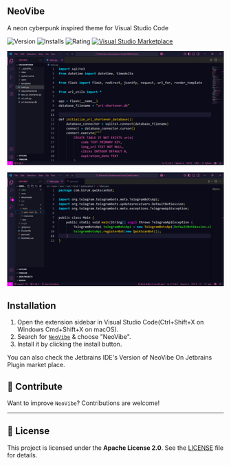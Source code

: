 ## NeoVibe

A neon cyberpunk inspired theme for Visual Studio Code

![Version](https://vsmarketplacebadge.apphb.com/version/birukbelihu.neovibe.svg)
![Installs](https://vsmarketplacebadge.apphb.com/installs/birukbelihu.neovibe.svg)
![Rating](https://vsmarketplacebadge.apphb.com/rating-short/birukbelihu.neovibe.svg)
[![Visual Studio Marketplace](https://img.shields.io/badge/VS%20Code-NeoVibe-blue?logo=visual-studio-code)](https://marketplace.visualstudio.com/items?itemName=birukbelihu.neonvibe)

![pyglow Sample](https://github.com/birukbelihu/neovibe/raw/master/images/sample_1.png)

![pyglow Sample](https://github.com/birukbelihu/neovibe/raw/master/images/sample_2.png)

## Installation

1. Open the extension sidebar in Visual Studio Code(Ctrl+Shift+X on Windows Cmd+Shift+X on macOS).
2. Search for [`NeoVibe`](https:://www.example.com) & choose "NeoVibe".
3. Install it by clicking the install button.

You can also check the Jetbrains IDE's Version of NeoVibe On Jetbrains Plugin market place.

## 🙌 Contribute

Want to improve `NeoVibe`? Contributions are welcome!

---

## 📄 License

This project is licensed under the **Apache License 2.0**. See
the [LICENSE](https://github.com/birukbelihu/neovibe/blob/master/LICENSE) file for details.
